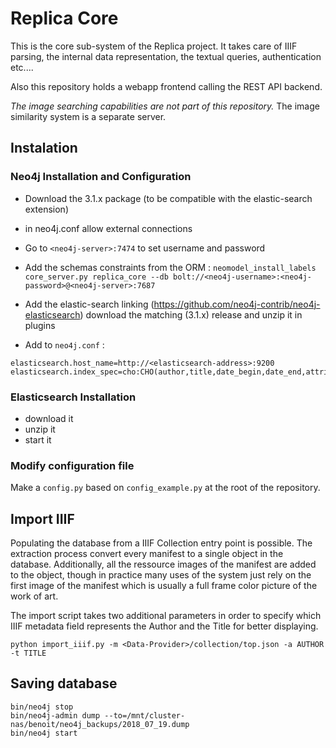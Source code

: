 # Replica Core

This is the core sub-system of the Replica project. It takes care of IIIF parsing,
the internal data representation, the textual queries, authentication etc....

Also this repository holds a webapp frontend calling the REST API backend.

_The image searching capabilities are not part of this repository._
The image similarity system is a separate server.


## Instalation


### Neo4j Installation and Configuration

- Download the 3.1.x package (to be compatible with the elastic-search extension)
- in neo4j.conf allow external connections
- Go to `<neo4j-server>:7474` to set username and password


- Add the schemas constraints from the ORM :
   `neomodel_install_labels core_server.py replica_core --db bolt://<neo4j-username>:<neo4j-password>@<neo4j-server>:7687`
- Add the elastic-search linking (https://github.com/neo4j-contrib/neo4j-elasticsearch) download the matching (3.1.x) release and unzip it in plugins
- Add to `neo4j.conf` : 
```
elasticsearch.host_name=http://<elasticsearch-address>:9200
elasticsearch.index_spec=cho:CHO(author,title,date_begin,date_end,attribution)
```

### Elasticsearch Installation

- download it
- unzip it
- start it


### Modify configuration file

Make a `config.py` based on `config_example.py` at the root of the repository.


## Import IIIF

Populating the database from a IIIF Collection entry point is possible.
The extraction process convert every manifest to a single object in the database.
Additionally, all the ressource images of the manifest are added to the object, though in practice
many uses of the system just rely on the first image of the manifest which is usually a full frame color picture of the work of art.

The import script takes two additional parameters in order to specify which IIIF metadata field represents the Author and the Title for better displaying.

`python import_iiif.py -m <Data-Provider>/collection/top.json -a AUTHOR -t TITLE`


## Saving database

```
bin/neo4j stop
bin/neo4j-admin dump --to=/mnt/cluster-nas/benoit/neo4j_backups/2018_07_19.dump
bin/neo4j start
```
